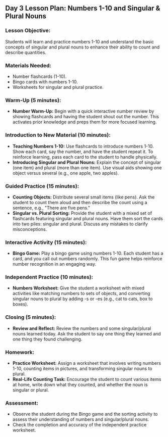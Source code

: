 ## Day 3 Lesson Plan: Numbers 1-10 and Singular & Plural Nouns

### Lesson Objective:
Students will learn and practice numbers 1-10 and understand the basic concepts of singular and plural nouns to enhance their ability to count and describe quantities.

### Materials Needed:
- Number flashcards (1-10).
- Bingo cards with numbers 1-10.
- Worksheets for singular and plural practice.

### Warm-Up (5 minutes):
- **Number Warm-Up:** Begin with a quick interactive number review by showing flashcards and having the student shout out the number. This activates prior knowledge and preps them for more focused learning.

### Introduction to New Material (10 minutes):
- **Teaching Numbers 1-10:** Use flashcards to introduce numbers 1-10. Show each card, say the number, and have the student repeat it. To reinforce learning, pass each card to the student to handle physically.
- **Introducing Singular and Plural Nouns:** Explain the concept of singular (one item) and plural (more than one item). Use visual aids showing one object versus several (e.g., one apple, two apples).

### Guided Practice (15 minutes):
- **Counting Objects:** Distribute several small items (like pens). Ask the student to count them aloud and then describe the count using a sentence, e.g., "There are five pens."
- **Singular vs. Plural Sorting:** Provide the student with a mixed set of flashcards featuring singular and plural nouns. Have them sort the cards into two piles: singular and plural. Discuss any mistakes to clarify misconceptions.

### Interactive Activity (15 minutes):
- **Bingo Game:** Play a bingo game using numbers 1-10. Each student has a card, and you call out numbers randomly. This fun game helps reinforce number recognition in an engaging way.

### Independent Practice (10 minutes):
- **Numbers Worksheet:** Give the student a worksheet with mixed activities like matching numbers to sets of objects, and converting singular nouns to plural by adding -s or -es (e.g., cat to cats, box to boxes).

### Closing (5 minutes):
- **Review and Reflect:** Review the numbers and some singular/plural nouns learned today. Ask the student to say one thing they learned and one thing they found challenging.

### Homework:
- **Practice Worksheet:** Assign a worksheet that involves writing numbers 1-10, counting items in pictures, and transforming singular nouns to plural.
- **Real-Life Counting Task:** Encourage the student to count various items at home, write down what they counted, and whether the noun is singular or plural.

### Assessment:
- Observe the student during the Bingo game and the sorting activity to assess their understanding of numbers and singular/plural nouns.
- Check the completion and accuracy of the independent practice worksheet.
